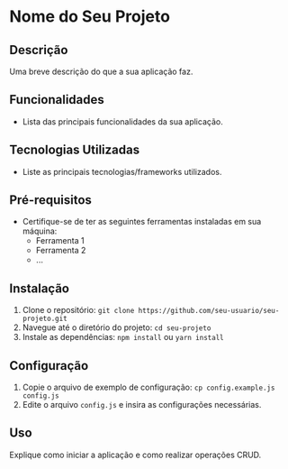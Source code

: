 # Nome do Seu Projeto

## Descrição
Uma breve descrição do que a sua aplicação faz.

## Funcionalidades
- Lista das principais funcionalidades da sua aplicação.

## Tecnologias Utilizadas
- Liste as principais tecnologias/frameworks utilizados.

## Pré-requisitos
- Certifique-se de ter as seguintes ferramentas instaladas em sua máquina:
  - Ferramenta 1
  - Ferramenta 2
  - ...

## Instalação
1. Clone o repositório: `git clone https://github.com/seu-usuario/seu-projeto.git`
2. Navegue até o diretório do projeto: `cd seu-projeto`
3. Instale as dependências: `npm install` ou `yarn install`

## Configuração
1. Copie o arquivo de exemplo de configuração: `cp config.example.js config.js`
2. Edite o arquivo `config.js` e insira as configurações necessárias.

## Uso
Explique como iniciar a aplicação e como realizar operações CRUD.
